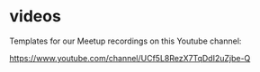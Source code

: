 # videos
Templates for our Meetup recordings on this Youtube channel:

https://www.youtube.com/channel/UCf5L8RezX7TqDdI2uZjbe-Q
